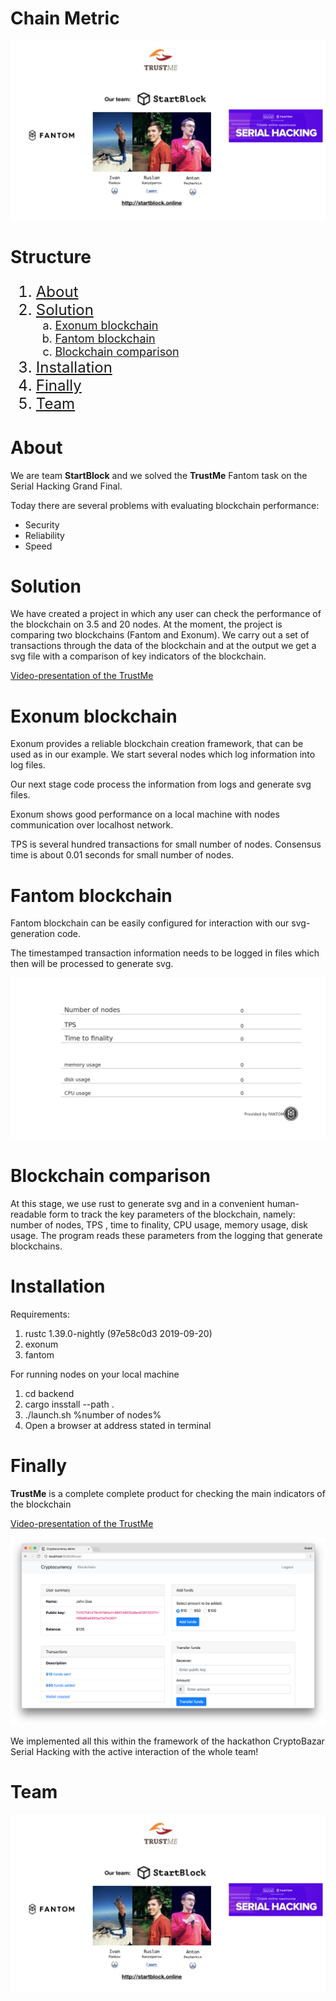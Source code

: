 # Chain Metric

[![N|Solid](image/Team.png)](http://startblock.online)

# Structure

<ol type="1" style="font-size: x-large;">
  <li> <a href="https://github.com/AntonPecherkin/ChainMetric#about">About</a>
  <li> <a href="https://github.com/AntonPecherkin/ChainMetric#solution">Solution</a>
<ol type="a" style="font-size: large;">
  <li> <a href="https://github.com/AntonPecherkin/ChainMetric#exonum-blockchain">Exonum blockchain</a>
  <li> <a href="https://github.com/AntonPecherkin/ChainMetric#fantom-blockchain">Fantom blockchain</a>
  <li> <a href="https://github.com/AntonPecherkin/ChainMetric#blockchain-comparison">Blockchain comparison</a>
</ol>
<li> <a href="https://github.com/AntonPecherkin/ChainMetric#installation">Installation</a>
<li> <a href="https://github.com/AntonPecherkin/ChainMetric#finally">Finally</a>
<li> <a href="https://github.com/AntonPecherkin/ChainMetric#team">Team</a>
</ol>

# About
We are team **StartBlock** and we solved the **TrustMe**  Fantom task on the Serial Hacking Grand Final.

Today there are several problems with evaluating blockchain performance:

- Security
- Reliability
- Speed


# Solution

We have created a project in which any user can check the performance of the blockchain on 3.5 and 20 nodes. At the moment, the project is comparing two blockchains (Fantom and Exonum). We carry out a set of transactions through the data of the blockchain and at the output we get a svg file with a comparison of key indicators of the blockchain.

<a href="https://www.youtube.com/watch?v=-3xvlPHu1Rg&feature=youtu.be">Video-presentation of the TrustMe</a>

# Exonum blockchain

Exonum provides a reliable blockchain creation framework, that can be used as in our example.
We start several nodes which log information into log files. 

Our next stage code process the information from logs and generate svg files.

Exonum shows good performance on a local machine with nodes communication over localhost network.

TPS is several hundred transactions for small number of nodes. 
Consensus time is about 0.01 seconds for small number of nodes.

# Fantom blockchain

Fantom blockchain can be easily configured for interaction with our svg-generation code.

The timestamped transaction information needs to be logged in files which then will be processed to generate svg.

![N|Solid](image/svg.png)

# Blockchain comparison

At this stage, we use rust to generate svg and in a convenient human-readable form to track the key parameters of the blockchain, namely: number of nodes, TPS , time to finality, CPU usage, memory usage, disk usage. The program reads these parameters from the logging that generate blockchains. 

# Installation
Requirements:
1. rustc 1.39.0-nightly (97e58c0d3 2019-09-20)
2. exonum
3. fantom

For running nodes on your local machine
1. cd backend
2. cargo insstall --path .
3. ./launch.sh %number of nodes%
4. Open a browser at address stated in terminal


# Finally

**TrustMe** is a complete complete product for checking the main indicators of the blockchain

<a href="https://www.youtube.com/watch?v=-3xvlPHu1Rg&feature=youtu.be">Video-presentation of the TrustMe</a>

![N|Solid](image/Screenshot.png)


We implemented all this within the framework of the hackathon CryptoBazar Serial Hacking with the active interaction of the whole team!

# Team

[![N|Solid](image/Team.png)](http://startblock.online)

